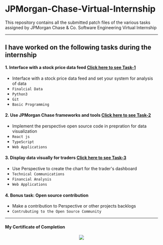 # JPMorgan-Chase-Virtual-Internship
This repository contains all the submitted patch files of the various tasks assigned by JPMorgan Chase & Co. Software Engineering Virtual Internship

---
## I have worked on the following tasks during the internship
#### 1. Interface with a stock price data feed [Click here to see Task-1](https://github.com/PratyushKumar-0903/JP-Morgan-Virtual-Internship-2022/tree/master/Task_1/solution)
- Interface with a stock price data feed and set your system for analysis of data
- `Finalcial Data` 
- `Python3`
- `Git`
- `Basic Programming`

#### 2. Use JPMorgan Chase frameworks and tools [Click here to see Task-2](https://github.com/PratyushKumar-0903/JP-Morgan-Virtual-Internship-2022/tree/master/Task_2/solution)
- Implement the perspective open source code in prepration for data visualization 
- `React js` 
- `TypeScript`
- `Web Applications`

#### 3. Display data visually for traders [Click here to see Task-3](https://github.com/PratyushKumar-0903/JP-Morgan-Virtual-Internship-2022/tree/master/Task_3/solution)
- Use Perspective to create the chart for the trader's dashboard  
- `Technical Communications` 
- `Financial Analysis`
- `Web Applications`
#### 4. Bonus task: Open source contribution
- Make a contribution to Perspective or other projects backlogs 
- `Contrubuting to the Open Source Community`
---
#### My Certificate of Completion
<a href="https://forage-uploads-prod.s3.amazonaws.com/completion-certificates/J.P.%20Morgan/R5iK7HMxJGBgaSbvk_J.P.%20Morgan_FYquW8LGzsM8QppmQ_1649919700864_completion_certificate.pdf"><p align= "center"><img src="https://github.com/PratyushKumar-0903/JP-Morgan-Virtual-Internship-2022/blob/master/Certificate.png"></p></a>

